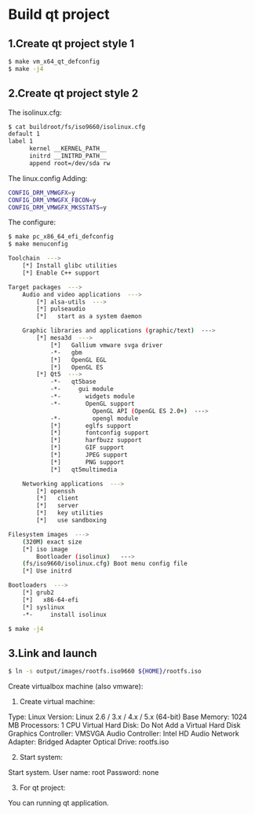 
# Build qt project

## 1.Create qt project style 1

```bash
$ make vm_x64_qt_defconfig
$ make -j4
```


## 2.Create qt project style 2

The isolinux.cfg:

```bash
$ cat buildroot/fs/iso9660/isolinux.cfg
default 1
label 1
      kernel __KERNEL_PATH__
      initrd __INITRD_PATH__
      append root=/dev/sda rw
```

The linux.config Adding:

```bash
CONFIG_DRM_VMWGFX=y
CONFIG_DRM_VMWGFX_FBCON=y
CONFIG_DRM_VMWGFX_MKSSTATS=y
```

The configure:

```bash
$ make pc_x86_64_efi_defconfig
$ make menuconfig
```

```bash
Toolchain  --->
    [*] Install glibc utilities
    [*] Enable C++ support

Target packages  --->
    Audio and video applications  --->
        [*] alsa-utils  --->
        [*] pulseaudio
        [*]   start as a system daemon

    Graphic libraries and applications (graphic/text)  --->
        [*] mesa3d  --->
            [*]   Gallium vmware svga driver
            -*-   gbm
            [*]   OpenGL EGL
            [*]   OpenGL ES
        [*] Qt5  --->
            -*-   qt5base
            -*-     gui module
            -*-       widgets module
            -*-       OpenGL support
                        OpenGL API (OpenGL ES 2.0+)  --->
            -*-         opengl module
            [*]       eglfs support
            [*]       fontconfig support
            [*]       harfbuzz support
            [*]       GIF support
            [*]       JPEG support
            [*]       PNG support
            [*]   qt5multimedia

    Networking applications  --->
        [*] openssh
        [*]   client
        [*]   server
        [*]   key utilities
        [*]   use sandboxing

Filesystem images  --->
    (320M) exact size
    [*] iso image
        Bootloader (isolinux)   --->
    (fs/iso9660/isolinux.cfg) Boot menu config file
    [*] Use initrd

Bootloaders  --->
    [*] grub2
    [*]   x86-64-efi
    [*] syslinux
    -*-     install isolinux
```

```bash
$ make -j4
```


## 3.Link and launch

```bash
$ ln -s output/images/rootfs.iso9660 ${HOME}/rootfs.iso
```

Create virtualbox machine (also vmware):

1. Create virtual machine:

Type: Linux
Version: Linux 2.6 / 3.x / 4.x / 5.x (64-bit)
Base Memory: 1024 MB
Processors: 1 CPU
Virtual Hard Disk: Do Not Add a Virtual Hard Disk
Graphics Controller: VMSVGA
Audio Controller: Intel HD Audio
Network Adapter: Bridged Adapter
Optical Drive: rootfs.iso

2. Start system:

Start system.
User name: root
Password: none

3. For qt project:

You can running qt application.

